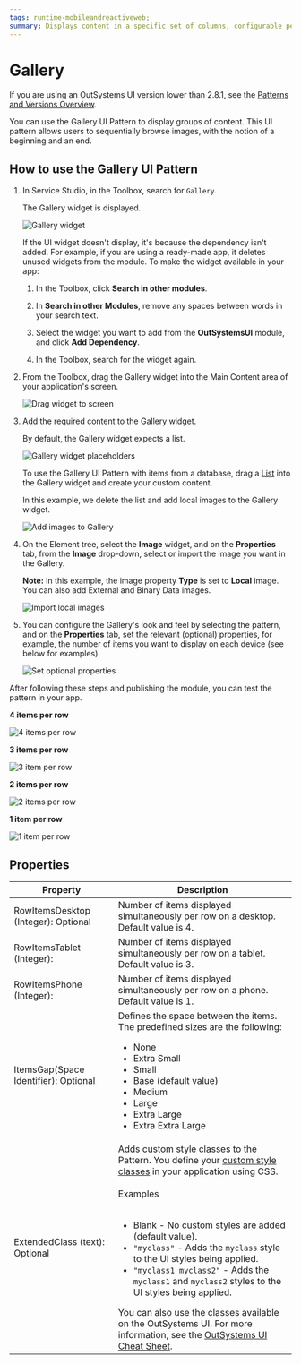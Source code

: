 ```yaml
---
tags: runtime-mobileandreactiveweb;  
summary: Displays content in a specific set of columns, configurable per device type and orientation. 
---
```


# Gallery

<div class="info" markdown="1">

If you are using an OutSystems UI version lower than 2.8.1, see the [Patterns and Versions Overview](https://outsystemsui.outsystems.com/OutsystemsUiWebsite/MigrationOverview).
                            
</div>

You can use the Gallery UI Pattern to display groups of content. This UI pattern allows users to sequentially browse images, with the notion of a beginning and an end.

## How to use the Gallery UI Pattern

1. In Service Studio, in the Toolbox, search for `Gallery`.

    The Gallery widget is displayed.

    ![Gallery widget](<images/gallery-widget-ss.png>)

    If the UI widget doesn't display, it's because the dependency isn't added. For example, if you are using a ready-made app, it deletes unused widgets from the module. To make the widget available in your app:

    1. In the Toolbox, click **Search in other modules**.

    1. In **Search in other Modules**, remove any spaces between words in your search text.
    
    1. Select the widget you want to add from the **OutSystemsUI** module, and click **Add Dependency**. 
    
    1. In the Toolbox, search for the widget again.

1. From the Toolbox, drag the Gallery widget into the Main Content area of your application's screen.

    ![Drag widget to screen](<images/gallery-dragwidget-ss.png>)

1. Add the required content to the Gallery widget.

    By default, the Gallery widget expects a list.

    ![Gallery widget placeholders](<images/gallery-list-ss.png>)

    To use the Gallery UI Pattern with items from a database, drag a [List](<../../../../../ref/lang/auto/ServiceStudio.Plugin.NRWidgets.List.final.md>) into the Gallery widget and create your custom content.

    In this example, we delete the list and add local images to the Gallery widget.

    ![Add images to Gallery](<images/gallery-image-ss.png>)

1. On the Element tree, select the **Image** widget, and on the **Properties** tab, from the **Image** drop-down, select or import the image you want in the Gallery.

    **Note:** In this example, the image property **Type** is set to **Local** image. You can also add External and Binary Data images.

    ![Import local images](<images/gallery-localimage-ss.png>)
  
1. You can configure the Gallery's look and feel by selecting the pattern, and on the **Properties** tab, set the relevant (optional) properties, for example, the number of items you want to display on each device (see below for examples).

    ![Set optional properties](<images/gallery-properties-ss.png>)

After following these steps and publishing the module, you can test the pattern in your app.

**4 items per row**

![4 items per row](<images/gallerymob-14-ss.png>)

**3 items per row**
    
![3 item per row](<images/gallerymob-15-ss.png>)

**2 items per row**

![2 items per row](<images/gallerymob-16-ss.png>)

**1 item per row**

![1 item per row](<images/gallerymob-17-ss.png>)

## Properties

| Property | Description |
|---|---|
|RowItemsDesktop (Integer): Optional |  Number of items displayed simultaneously per row on a desktop. Default value is 4.|
|RowItemsTablet (Integer):  |   Number of items displayed simultaneously per row on a tablet. Default value is 3. |
|RowItemsPhone (Integer):  |  Number of items displayed simultaneously per row on a phone. Default value is 1.  |
|ItemsGap(Space Identifier): Optional  | Defines the space between the items. The predefined sizes are the following:<p><ul><li>None</li><li>Extra Small</li><li>Small</li><li>Base (default value)</li><li>Medium</li><li>Large</li><li>Extra Large</li><li>Extra Extra Large</li></ul></p>|
|ExtendedClass (text): Optional| Adds custom style classes to the Pattern. You define your [custom style classes](../../../look-feel/css.md) in your application using CSS.<br/><br/>Examples<br/><br/><ul><li>Blank - No custom styles are added (default value).</li><li>``"myclass"`` - Adds the ``myclass`` style to the UI styles being applied.</li><li>``"myclass1 myclass2"`` - Adds the ``myclass1`` and ``myclass2`` styles to the UI styles being applied.</li></ul>You can also use the classes available on the OutSystems UI. For more information, see the [OutSystems UI Cheat Sheet](https://outsystemsui.outsystems.com/OutSystemsUIWebsite/CheatSheet).|
